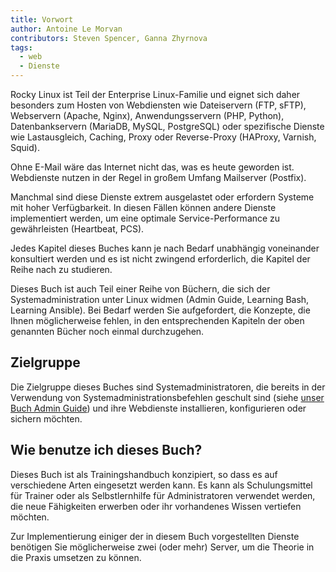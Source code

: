 ```yaml
---
title: Vorwort
author: Antoine Le Morvan
contributors: Steven Spencer, Ganna Zhyrnova
tags:
  - web
  - Dienste
---
```


<!-- markdownlint-disable MD025 MD007 -->

Rocky Linux ist Teil der Enterprise Linux-Familie und eignet sich daher besonders zum Hosten von Webdiensten wie Dateiservern (FTP, sFTP), Webservern (Apache, Nginx), Anwendungsservern (PHP, Python), Datenbankservern (MariaDB, MySQL, PostgreSQL) oder spezifische Dienste wie Lastausgleich, Caching, Proxy oder Reverse-Proxy (HAProxy, Varnish, Squid).

Ohne E-Mail wäre das Internet nicht das, was es heute geworden ist. Webdienste nutzen in der Regel in großem Umfang Mailserver (Postfix).

Manchmal sind diese Dienste extrem ausgelastet oder erfordern Systeme mit hoher Verfügbarkeit. In diesen Fällen können andere Dienste implementiert werden, um eine optimale Service-Performance zu gewährleisten (Heartbeat, PCS).

Jedes Kapitel dieses Buches kann je nach Bedarf unabhängig voneinander konsultiert werden und es ist nicht zwingend erforderlich, die Kapitel der Reihe nach zu studieren.

Dieses Buch ist auch Teil einer Reihe von Büchern, die sich der Systemadministration unter Linux widmen (Admin Guide, Learning Bash, Learning Ansible). Bei Bedarf werden Sie aufgefordert, die Konzepte, die Ihnen möglicherweise fehlen, in den entsprechenden Kapiteln der oben genannten Bücher noch einmal durchzugehen.

## Zielgruppe

Die Zielgruppe dieses Buches sind Systemadministratoren, die bereits in der Verwendung von Systemadministrationsbefehlen geschult sind (siehe [unser Buch Admin Guide](../admin_guide/00-toc.md)) und ihre Webdienste installieren, konfigurieren oder sichern möchten.

## Wie benutze ich dieses Buch?

Dieses Buch ist als Trainingshandbuch konzipiert, so dass es auf verschiedene Arten eingesetzt werden kann. Es kann als Schulungsmittel für Trainer oder als Selbstlernhilfe für Administratoren verwendet werden, die neue Fähigkeiten erwerben oder ihr vorhandenes Wissen vertiefen möchten.

Zur Implementierung einiger der in diesem Buch vorgestellten Dienste benötigen Sie möglicherweise zwei (oder mehr) Server, um die Theorie in die Praxis umsetzen zu können.
